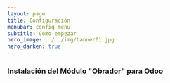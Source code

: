 ```yaml
---
layout: page
title: Configuración
menubar: config_menu
subtitle: Cómo empezar
hero_image: ../../img/banner01.jpg 
hero_darken: true
---
```

### **Instalación del Módulo "Obrador" para Odoo**